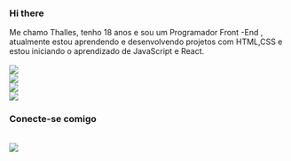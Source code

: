  ### Hi there 

Me chamo Thalles, tenho 18 anos e sou um  Programador Front -End , atualmente estou aprendendo e desenvolvendo projetos com HTML,CSS e estou iniciando o aprendizado de JavaScript e React.
<br>
<br>
<img src="https://img.shields.io/badge/HTML5-E34F26?style=for-the-badge&logo=html5&logoColor=white" />
<br>
<img src= "https://img.shields.io/badge/CSS3-1572B6?style=for-the-badge&logo=css3&logoColor=white" />
<br>
<img src="https://img.shields.io/badge/JavaScript-323330?style=for-the-badge&logo=javascript&logoColor=F7DF1E" />
<br>
<img src="https://img.shields.io/badge/React-20232A?style=for-the-badge&logo=react&logoColor=61DAFB" />
<br>
###  Conecte-se comigo
<br>
<a href="https://www.linkedin.com/in/thalles-emmanuel-5b05a3248" target="_blank" > <img src="https://img.shields.io/badge/LinkedIn-0077B5?style=for-the-badge&logo=linkedin&logoColor=white" /> </a>
